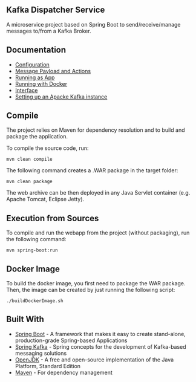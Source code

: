 Kafka Dispatcher Service
----
A microservice project based on Spring Boot to send/receive/manage messages to/from a Kafka Broker.

## Documentation

* [Configuration](CONFIGURATION.md)
* [Message Payload and Actions](PAYLOAD.md)
* [Running as App](APPLICATION.md)
* [Running with Docker](DOCKER.md)
* [Interface](INTERFACE.md)
* [Setting up an Apacke Kafka instance](APACHE_KAFKA.md)

## Compile
The project relies on Maven for dependency resolution and to build and package the application.

To compile the source code, run:

    mvn clean compile

The following command creates a .WAR package in the target folder:

    mvn clean package
    
The web archive can be then deployed in any Java Servlet container (e.g. Apache Tomcat, Eclipse Jetty).

## Execution from Sources
To compile and run the webapp from the project (without packaging), run the following command:

    mvn spring-boot:run

## Docker Image
To build the docker image, you first need to package the WAR package. Then, the image can be created by just running the following script:
    
    ./buildDockerImage.sh


## Built With
* [Spring Boot](https://spring.io/projects/spring-boot) - A framework that makes it easy to create stand-alone, production-grade Spring-based Applications
* [Spring Kafka](https://spring.io/projects/spring-kafka) - Spring concepts for the development of Kafka-based messaging solutions
* [OpenJDK](https://openjdk.java.net/) - A free and open-source implementation of the Java Platform, Standard Edition
* [Maven](https://maven.apache.org/) - For dependency management
